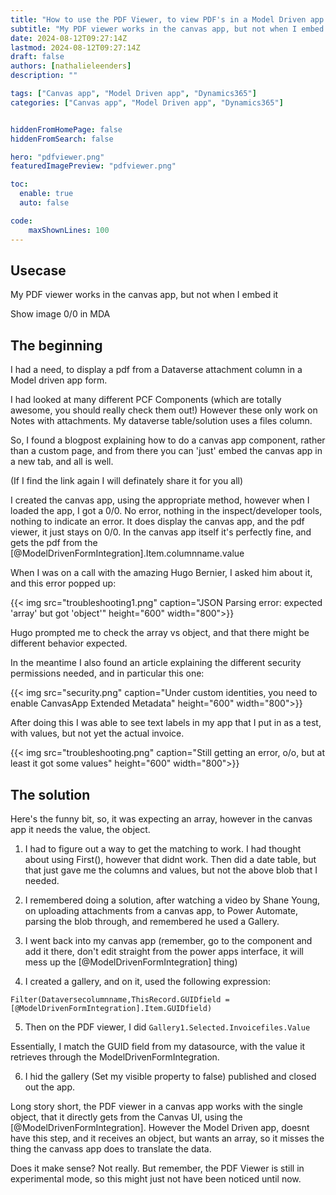 ```yaml
---
title: "How to use the PDF Viewer, to view PDF's in a Model Driven app from an attachment column"
subtitle: "My PDF viewer works in the canvas app, but not when I embed it"
date: 2024-08-12T09:27:14Z
lastmod: 2024-08-12T09:27:14Z
draft: false
authors: [nathalieleenders]
description: ""

tags: ["Canvas app", "Model Driven app", "Dynamics365"]
categories: ["Canvas app", "Model Driven app", "Dynamics365"]


hiddenFromHomePage: false
hiddenFromSearch: false

hero: "pdfviewer.png"
featuredImagePreview: "pdfviewer.png"

toc:
  enable: true
  auto: false

code:
    maxShownLines: 100
---
```

## Usecase

My PDF viewer works in the canvas app, but not when I embed it

Show image 0/0 in MDA

## The beginning

I had a need, to display a pdf from a Dataverse attachment column in a Model driven app form.

I had looked at many different PCF Components (which are totally awesome, you should really check them out!)
However these only work on Notes with attachments. My dataverse table/solution uses a files column.

So, I found a blogpost explaining how to do a canvas app component, rather than a custom page, and from there you can 'just' embed the canvas app in a new tab, and all is well.

(If I find the link again I will definately share it for you all)

I created the canvas app, using the appropriate method, however when I loaded the app, I got a 0/0. No error, nothing in the inspect/developer tools, nothing to indicate an error. It does display the canvas app, and the pdf viewer, it just stays on 0/0.
In the canvas app itself it's perfectly fine, and gets the pdf from the [@ModelDrivenFormIntegration].Item.columnname.value

When I was on a call with the amazing Hugo Bernier, I asked him about it, and this error popped up:

{{< img src="troubleshooting1.png" caption="JSON Parsing error: expected 'array' but got 'object'" height="600" width="800">}}

Hugo prompted me to check the array vs object, and that there might be different behavior expected.

In the meantime I also found an article explaining the different security permissions needed, and in particular this one:

{{< img src="security.png" caption="Under custom identities, you need to enable CanvasApp Extended Metadata" height="600" width="800">}}

After doing this I was able to see text labels in my app that I put in as a test, with values, but not yet the actual invoice.

{{< img src="troubleshooting.png" caption="Still getting an error, o/o, but at least it got some values" height="600" width="800">}}

## The solution

Here's the funny bit, so, it was expecting an array, however in the canvas app it needs the value, the object.
1. I had to figure out a way to get the matching to work. I had thought about using First(), however that didnt work. Then did a date table, but that just gave me the columns and values, but not the above blob that I needed.

2. I remembered doing a solution, after watching a video by Shane Young, on uploading attachments from a canvas app, to Power Automate, parsing the blob through, and remembered he used a Gallery.

3. I went back into my canvas app (remember, go to the component and add it there, don't edit straight from the power apps interface, it will mess up the [@ModelDrivenFormIntegration] thing)

4. I created a gallery, and on it, used the following expression:

`Filter(Dataversecolumnname,ThisRecord.GUIDfield = [@ModelDrivenFormIntegration].Item.GUIDfield)`

5. Then on the PDF viewer, I did `Gallery1.Selected.Invoicefiles.Value`

Essentially, I match the GUID field from my datasource, with the value it retrieves through the ModelDrivenFormIntegration.

6. I hid the gallery (Set my visible property to false) published and closed out the app.

Long story short, the PDF viewer in a canvas app works with the single object, that it directly gets from the Canvas UI, using the [@ModelDrivenFormIntegration]. However the Model Driven app, doesnt have this step, and it receives an object, but wants an array, so it misses the thing the canvass app does to translate the data.

Does it make sense? Not really. But remember, the PDF Viewer is still in experimental mode, so this might just not have been noticed until now.